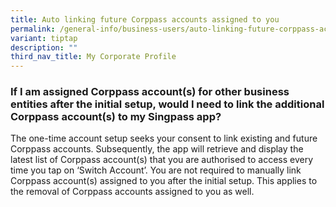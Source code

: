```yaml
---
title: Auto linking future Corppass accounts assigned to you
permalink: /general-info/business-users/auto-linking-future-corppass-accounts/
variant: tiptap
description: ""
third_nav_title: My Corporate Profile
---
```

<h3>If I am assigned Corppass account(s) for other business entities after the initial setup, would I need to link the additional Corppass account(s) to my Singpass app?</h3>
<p>The one-time account setup seeks your consent to link existing and future
Corppass accounts. Subsequently, the app will retrieve and display the
latest list of Corppass account(s) that you are authorised to access every
time you tap on ‘Switch Account’. You are not required to manually link
Corppass account(s) assigned to you after the initial setup. This applies
to the removal of Corppass accounts assigned to you as well.</p>